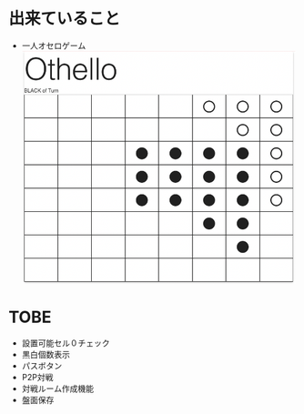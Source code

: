 # 出来ていること
* 一人オセロゲーム
![img.png](readme/img.png)

# TOBE
* 設置可能セル０チェック
* 黒白個数表示
* パスボタン
* P2P対戦
* 対戦ルーム作成機能
* 盤面保存